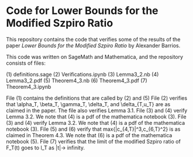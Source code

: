 # Code for Lower Bounds for the Modified Szpiro Ratio
This repository contains the code that verifies some of the results of the paper *Lower Bounds for the Modified Szpiro Ratio* by Alexander Barrios.


This code was written on SageMath and Mathematica, and the repository consists of  files:

(1) definitions.sage
(2) Verifications.ipynb
(3) Lemma3_2.nb
(4) Lemma3_2.pdf
(5) Theorem4_3.nb
(6) Theorem4_3.pdf
(7) Theorem4_3.ipynb

File (1) contains the definitions that are called by (2) and (5)
File (2) verifies that \alpha_T, \beta_T, \gamma_T, \delta_T, and \delta_{T,u_T} are as claimed in the paper. The file also verifies Lemma 3.1.
File (3) and (4) verify Lemma 3.2. We note that (4) is a pdf of the mathematica notebook (3).
File (3) and (4) verify Lemma 3.2. We note that (4) is a pdf of the mathematica notebook (3).
File (5) and (6) verify that max{|c_{4,T}|^3,c_{6,T}^2} is as claimed in Theorem 4.3. We note that (6) is a pdf of the mathematica notebook (5).
File (7) verifies that the limit of the modified Szpiro ratio of F_T(t) goes to l_T as |t|-> infinity.
